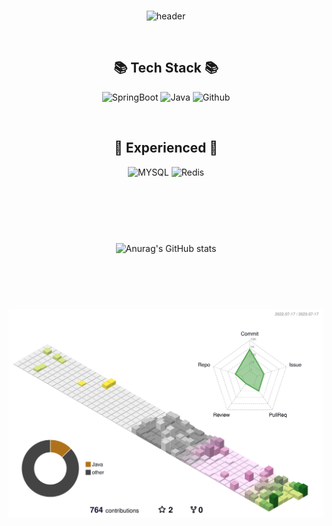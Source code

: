 <!--
**KimKiHyun0206/KimKiHyun0206** is a ✨ _special_ ✨ repository because its `README.md` (this file) appears on your GitHub profile.

Here are some ideas to get you started:

- 🔭 I’m currently working on ...
- 🌱 I’m currently learning ...
- 👯 I’m looking to collaborate on ...
- 🤔 I’m looking for help with ...
- 💬 Ask me about ...
- 📫 How to reach me: ...
- 😄 Pronouns: ...
- ⚡ Fun fact: ...
-->

<div align="center">


<br>

![header](https://capsule-render.vercel.app/api?type=cylinder&color=000000&height=150&section=header&text=KimKiHyun&fontColor=ffffff&fontSize=70&animation=fadeIn&fontAlignY=55)

<br>


## 📚 Tech Stack 📚

<p>
      <img src="https://img.shields.io/badge/SpringBoot-%236DB33F.svg?style=for-the-badge&logo=Spring Boot&logoColor=white" alt="SpringBoot"/>
      <img src="https://img.shields.io/badge/JAVA-007396?style=for-the-badge&logo=java&logoColor=red" alt="Java">
      <img src="https://img.shields.io/badge/github-181717?style=for-the-badge&logo=github&logoColor=white" alt="Github">
</p>
<br>


## 📝 Experienced 📝

<p>
      <img src="https://img.shields.io/badge/mysql-%2300f.svg?style=for-the-badge&logo=mysql&logoColor=white" alt="MYSQL"/>
      <img src="https://img.shields.io/badge/redis-%23DD0031.svg?style=for-the-badge&logo=redis&logoColor=white" alt="Redis"/>
</p>

<br>



<div style="padding: 60px">

![Anurag's GitHub stats](https://github-readme-stats.vercel.app/api?username=KimKiHyun0206&show_icons=true&theme=tokyonight)

</div>

![](./profile-3d-contrib/profile-season-animate.svg)

</div>

